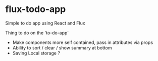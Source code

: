 # flux-todo-app
Simple to do app using React and Flux


Thing to do on the 'to-do-app' <br/>
- Make components more self contained, pass in attributes via props <br/>
- Ability to sort / clear / show summary at bottom <br/>
- Saving Local storage ? <br/>
